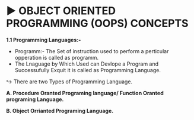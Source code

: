 # ▶️ OBJECT ORIENTED PROGRAMMING (OOPS) CONCEPTS

**1.1 Programming Languages:-**

+ Programm:- The Set of instruction used to perform a perticular opperation is called as programm. 
+ The Lnaguage by Which Used can Devlope a Program and Successufully Exquit it is called as Programming Language.

↪️ There are two Types of Programming Language.

**A. Procedure Oranted Programing language/ Function Oranted programing Language.**

**B. Object Orrianted Programing Language.**

